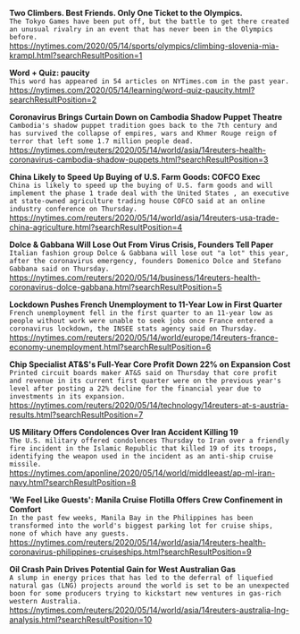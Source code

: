 **Two Climbers. Best Friends. Only One Ticket to the Olympics.**\
`The Tokyo Games have been put off, but the battle to get there created an unusual rivalry in an event that has never been in the Olympics before.`\
https://nytimes.com/2020/05/14/sports/olympics/climbing-slovenia-mia-krampl.html?searchResultPosition=1

**Word + Quiz: paucity**\
`This word has appeared in 54 articles on NYTimes.com in the past year.`\
https://nytimes.com/2020/05/14/learning/word-quiz-paucity.html?searchResultPosition=2

**Coronavirus Brings Curtain Down on Cambodia Shadow Puppet Theatre**\
`Cambodia's shadow puppet tradition goes back to the 7th century and has survived the collapse of empires, wars and Khmer Rouge reign of terror that left some 1.7 million people dead. `\
https://nytimes.com/reuters/2020/05/14/world/asia/14reuters-health-coronavirus-cambodia-shadow-puppets.html?searchResultPosition=3

**China Likely to Speed Up Buying of U.S. Farm Goods: COFCO Exec**\
`China is likely to speed up the buying of U.S. farm goods and will implement the phase 1 trade deal with the United States , an executive at state-owned agriculture trading house COFCO said at an online industry conference on Thursday.    `\
https://nytimes.com/reuters/2020/05/14/world/asia/14reuters-usa-trade-china-agriculture.html?searchResultPosition=4

**Dolce & Gabbana Will Lose Out From Virus Crisis, Founders Tell Paper**\
`Italian fashion group Dolce & Gabbana will lose out "a lot" this year, after the coronavirus emergency, founders Domenico Dolce and Stefano Gabbana said on Thursday. `\
https://nytimes.com/reuters/2020/05/14/business/14reuters-health-coronavirus-dolce-gabbana.html?searchResultPosition=5

**Lockdown Pushes French Unemployment to 11-Year Low in First Quarter**\
`French unemployment fell in the first quarter to an 11-year low as people without work were unable to seek jobs once France entered a coronavirus lockdown, the INSEE stats agency said on Thursday. `\
https://nytimes.com/reuters/2020/05/14/world/europe/14reuters-france-economy-unemployment.html?searchResultPosition=6

**Chip Specialist AT&S's Full-Year Core Profit Down 22% on Expansion Cost**\
`Printed circuit boards maker AT&S said on Thursday that core profit and revenue in its current first quarter were on the previous year's level after posting a 22% decline for the financial year due to investments in its expansion.       `\
https://nytimes.com/reuters/2020/05/14/technology/14reuters-at-s-austria-results.html?searchResultPosition=7

**US Military Offers Condolences Over Iran Accident Killing 19**\
`The U.S. military offered condolences Thursday to Iran over a friendly fire incident in the Islamic Republic that killed 19 of its troops, identifying the weapon used in the incident as an anti-ship cruise missile. `\
https://nytimes.com/aponline/2020/05/14/world/middleeast/ap-ml-iran-navy.html?searchResultPosition=8

**'We Feel Like Guests': Manila Cruise Flotilla Offers Crew Confinement in Comfort**\
`In the past few weeks, Manila Bay in the Philippines has been transformed into the world's biggest parking lot for cruise ships, none of which have any guests.`\
https://nytimes.com/reuters/2020/05/14/world/asia/14reuters-health-coronavirus-philippines-cruiseships.html?searchResultPosition=9

**Oil Crash Pain Drives Potential Gain for West Australian Gas**\
`A slump in energy prices that has led to the deferral of liquefied natural gas (LNG) projects around the world is set to be an unexpected boon for some producers trying to kickstart new ventures in gas-rich western Australia.`\
https://nytimes.com/reuters/2020/05/14/world/asia/14reuters-australia-lng-analysis.html?searchResultPosition=10

